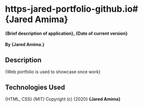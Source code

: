 # https-jared-portfolio-github.io# {Jared Amima}
#### {Brief description of application}, {Date of current version}
#### By **{Jared Amima.}**
## Description
{Web portfolio is used to showcase once work}
## Technologies Used
{HTML, CSS}
*{MIT}*
Copyright (c) {2020} **{Jared Amima}**
  
